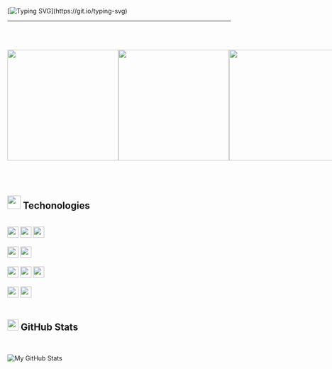 
<!--![](https://komarev.com/ghpvc/?username=ericsslvdr&label=PROFILE+VIEWS)-->

[![Typing SVG](https://readme-typing-svg.herokuapp.com?font=fira+code&size=30&color=18BAF7&center=true&vCenter=true&width=900&lines=henlo+der;oi;("ehllo,+wolrd🌎!");<ericsslvdr>;yo)](https://git.io/typing-svg)
<hr>

<!-- <img href="#" src="namecard.jpg"> -->

<!-- <h2><img src="https://media.giphy.com/media/2Wg89Ea84IMmkxMngo/giphy.gif" height="25"> My Socials</h2><br> -->

<!-- <p>
  <a href="https://www.facebook.com/ericsslvdr/" target="_blank"><img height="28" src = "https://img.shields.io/badge/Facebook-1877F2?style=for-the-badge&logo=facebook&logoColor=white"></a>

  <a href="m.me/ericsslvdr" target="_blank"><img height="28" src = "https://img.shields.io/badge/Messenger-00B2FF?style=for-the-badge&logo=messenger&logoColor=white"></a>

  <a href="https://www.linkedin.com/in/ericssalvador/" target="_blank"> <img height="28" src = "https://img.shields.io/badge/-LinkedIn-0e76a8?style=for-the-badge&logo=Linkedin&logoColor=white"></a>

  <a href="https://twitter.com/ericsslvdr" target="_blank"><img height="28" src = "https://img.shields.io/badge/-Twitter-00acee?style=for-the-badge&logo=Twitter&logoColor=white"></a><br>

  <a href="https://www.reddit.com/user/ericsslvdr" target="_blank"><img height="28" src = "https://img.shields.io/badge/Reddit-FF4500?style=for-the-badge&logo=reddit&logoColor=white"></a>

  <a href="https://www.instagram.com/ericsslvdr/" target="_blank"><img height="28" src = "https://img.shields.io/badge/-Instagram-e95950?style=for-the-badge&logo=Instagram&logoColor=white"></a>

  <a href="https://discordapp.com/users/421923934582210562" target="_blank"><img height="28" src = "https://img.shields.io/badge/Discord-5865F2?style=for-the-badge&logo=discord&logoColor=white"></a>

<a href="https://stackoverflow.com/users/18137338/eric-samuel-salvador" target="_blank"><img height="28" src = "https://img.shields.io/badge/Stack_Overflow-FE7A16?style=for-the-badge&logo=stack-overflow&logoColor=white"></a>
</p> -->

<div style="display: flex;">
  <img src ="https://media3.giphy.com/media/amUVFzg1wNZKg/giphy.gif?cid=ecf05e47lo25jp1yrt9n74d5whu3goaytehsnsrzzte4uwtb&rid=giphy.gif&ct=g" width="250" height="250" style="margin: 50px auto;">
  <img src="https://media2.giphy.com/media/L1KpkdbH8aEkXow8eV/giphy.gif?cid=790b76114437b5bdbbfa0412aa5682d45193da582582478b&rid=giphy.gif&ct=s" width="250" height="250" style="margin: 50px auto;">
  <img src="https://media1.giphy.com/media/lRLzrbhmh5pFf4jOga/giphy.gif?cid=790b761114dd461de68b0ca382fc1a27d6442a786c5e2c3a&rid=giphy.gif&ct=s" width="250" height="250" style="margin: 50px auto;">
</div>

<!-- - 🌱 I’m currently learning Front-End Development
- 🤔 I’m looking for help with ...
- 📫 How to reach me: ericsmsalvador@gmail.com
<br> -->


<!-- Technologies -->
<h2><img src="https://media3.giphy.com/media/5Lmn42BCOy99RaGRP7/giphy.gif?cid=ecf05e47d7sgle6ve3314xseonz02plyz4j4y6wff0tvhd8x&rid=giphy.gif&ct=s" height="30"> Techonologies</h2><br>

<div>
  <div>
    <img src="https://img.shields.io/badge/HTML5-E34F26?style=for-the-badge&logo=html5&logoColor=white" height="25"> 
    <img src="https://img.shields.io/badge/CSS3-1572B6?style=for-the-badge&logo=css3&logoColor=white" 
    height="25"> 
    <img src="https://img.shields.io/badge/JavaScript-323330?style=for-the-badge&logo=javascript&logoColor=F7DF1E" height="25">
  </div>
  
  <br>
  
  <div>
    <img src="https://img.shields.io/badge/React_Native-20232A?style=for-the-badge&logo=react&logoColor=61DAFB" height="25">
    <img src="https://img.shields.io/badge/Flutter-02569B?style=for-the-badge&logo=flutter&logoColor=white" height="25">
  </div>
  
  <br>
  
  <div>
    <img src="https://img.shields.io/badge/Java-ED8B00?style=for-the-badge&logo=java&logoColor=white" height="25">
    <img src="https://img.shields.io/badge/PHP-777BB4?style=for-the-badge&logo=php&logoColor=white" height="25"> 
    <img src="https://img.shields.io/badge/MySQL-005C84?style=for-the-badge&logo=mysql&logoColor=white" height="25">
  </div>
  
  <br>
  
  <div>
    <img src="https://img.shields.io/badge/GIT-E44C30?style=for-the-badge&logo=git&logoColor=white" height="25"> 
    <img src="https://img.shields.io/badge/GitHub-100000?style=for-the-badge&logo=github&logoColor=white" height="25"> 
  </div>
</div>

<br>


<!-- OS-->
<!-- <h2><img src="https://media1.giphy.com/media/lRLzrbhmh5pFf4jOga/giphy.gif?cid=790b761114dd461de68b0ca382fc1a27d6442a786c5e2c3a&rid=giphy.gif&ct=s" height="35"> Operating Systems I Already Tried</h2><br>                                                                                                                   
<p>
 
<img src="https://img.shields.io/badge/Windows-0078D6?style=for-the-badge&logo=windows&logoColor=white" height="25"> 

<img src="https://img.shields.io/badge/Debian-A81D33?style=for-the-badge&logo=debian&logoColor=white" height="25"> 

<img src="https://img.shields.io/badge/Ubuntu-E95420?style=for-the-badge&logo=ubuntu&logoColor=white" height="25"> <br>
 
<img src="https://img.shields.io/badge/Linux_Mint-87CF3E?style=for-the-badge&logo=linux-mint&logoColor=white" height="25"> 

<img src="https://img.shields.io/badge/Fedora-294172?style=for-the-badge&logo=fedora&logoColor=white" height="25"> 

<img src="https://img.shields.io/badge/Arch_Linux-1793D1?style=for-the-badge&logo=arch-linux&logoColor=white" height="25"> 
</p><br> -->


<h2><img src="https://media.giphy.com/media/cj87CxfRtrUifF3Ryk/giphy.gif" height="25"> GitHub Stats</h2><br>

![My GitHub Stats](https://github-readme-stats.vercel.app/api?username=ericsslvdr&theme=github_dark&show_icons=true&include_all_commits=true&count_private=true&border_color=0a65f7&border_radius=6px)



<!--
**ericsslvdr/ericsslvdr** is a ✨ _special_ ✨ repository because its `README.md` (this file) appears on your GitHub profile.

Here are some ideas to get you started:

- 🔭 I’m currently working on ...
- 🌱 I’m currently learning ...
- 👯 I’m looking to collaborate on ...
- 🤔 I’m looking for help with ...
- 💬 Ask me about ...
- 📫 How to reach me: ...
- 😄 Pronouns: ...
- ⚡ Fun fact: ...
-->

